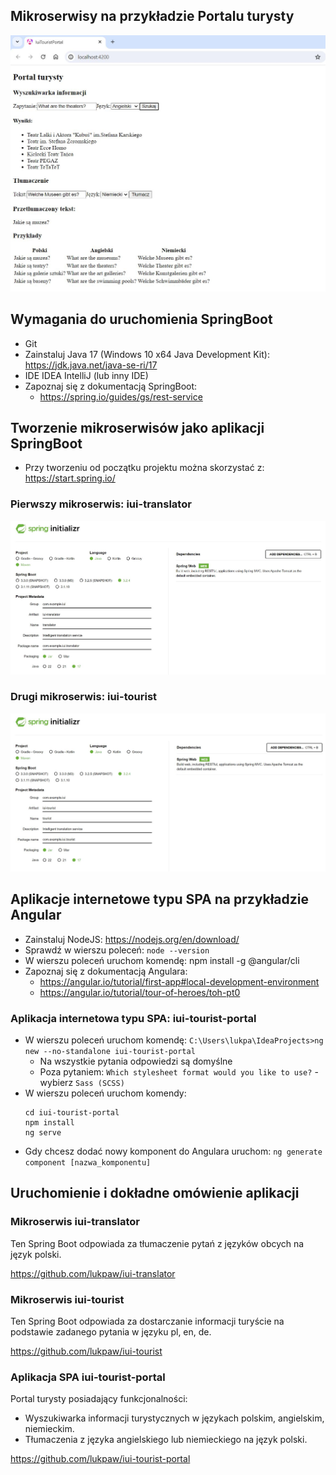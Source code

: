 ## Mikroserwisy na przykładzie Portalu turysty

![Portal turysty](https://github.com/lukpaw/iui-lectures/blob/main/iui03/img/1_portal_turysty.jpg "Portal turysty")

## Wymagania do uruchomienia SpringBoot

* Git
* Zainstaluj Java 17 (Windows 10 x64 Java Development Kit): https://jdk.java.net/java-se-ri/17
* IDE IDEA IntelliJ (lub inny IDE)
* Zapoznaj się z dokumentacją SpringBoot:
  * https://spring.io/guides/gs/rest-service

## Tworzenie mikroserwisów jako aplikacji SpringBoot
* Przy tworzeniu od początku projektu można skorzystać z: https://start.spring.io/

### Pierwszy mikroserwis: iui-translator
![Translator](https://github.com/lukpaw/iui-lectures/blob/main/iui03/img/2_springboot_starter_translator.jpg "Translator")

### Drugi mikroserwis: iui-tourist
![Tourist](https://github.com/lukpaw/iui-lectures/blob/main/iui03/img/3_springboot_starter_tourist.jpg "Tourist")

## Aplikacje internetowe typu SPA na przykładzie Angular

* Zainstaluj NodeJS: https://nodejs.org/en/download/
* Sprawdź w wierszu poleceń: `node --version`
* W wierszu poleceń uruchom komendę: npm install -g @angular/cli
* Zapoznaj się z dokumentacją Angulara: 
  * https://angular.io/tutorial/first-app#local-development-environment
  * https://angular.io/tutorial/tour-of-heroes/toh-pt0

### Aplikacja internetowa typu SPA: iui-tourist-portal

* W wierszu poleceń uruchom komendę: `C:\Users\lukpa\IdeaProjects>ng new --no-standalone iui-tourist-portal`
  * Na wszystkie pytania odpowiedzi są domyślne
  * Poza pytaniem: `Which stylesheet format would you like to use?` - wybierz `Sass (SCSS)`
* W wierszu poleceń uruchom komendy:
    ```
    cd iui-tourist-portal
    npm install
    ng serve
    ```
* Gdy chcesz dodać nowy komponent do Angulara uruchom: `ng generate component [nazwa_komponentu]`

## Uruchomienie i dokładne omówienie aplikacji

### Mikroserwis iui-translator

Ten Spring Boot odpowiada za tłumaczenie pytań z języków obcych na język polski.

https://github.com/lukpaw/iui-translator

### Mikroserwis iui-tourist

Ten Spring Boot odpowiada za dostarczanie informacji turyście na podstawie zadanego pytania w języku pl, en, de.

https://github.com/lukpaw/iui-tourist

### Aplikacja SPA iui-tourist-portal

Portal turysty posiadający funkcjonalności:
* Wyszukiwarka informacji turystycznych w językach polskim, angielskim, niemieckim.
* Tłumaczenia z języka angielskiego lub niemieckiego na język polski.

https://github.com/lukpaw/iui-tourist-portal





